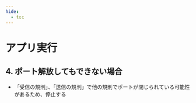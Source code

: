 ```yaml
---
hide:
  - toc
---
```

# <i class="fa fa-arrow-circle-right" aria-hidden="true"></i> アプリ実行

## 4. ポート解放してもできない場合

- 「受信の規則」、「送信の規則」で他の規則でポートが閉じられている可能性があるため、停止する
